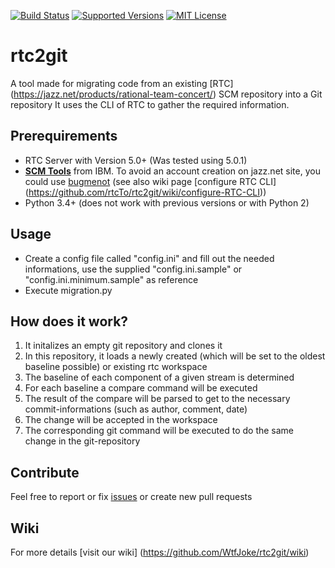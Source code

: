 [![Build Status](https://travis-ci.org/rtcTo/rtc2git.svg)](https://travis-ci.org/rtcTo/rtc2git)
[![Supported Versions](https://img.shields.io/badge/python-3.4%2C%203.5%2B-blue.svg)](https://travis-ci.org/rtcTo/rtc2git)
[![MIT License](https://img.shields.io/badge/licsense-MIT-orange.svg)](https://github.com/rtcTo/rtc2git/blob/develop/LICENSE)

# rtc2git
A tool made for migrating code from an existing [RTC] (https://jazz.net/products/rational-team-concert/) SCM repository into a Git repository
It uses the CLI of RTC to gather the required information.

## Prerequirements
- RTC Server with Version 5.0+ (Was tested using 5.0.1)
- **[SCM Tools](https://jazz.net/downloads/rational-team-concert/releases/5.0.1?p=allDownloads)** from IBM. To avoid an account creation on jazz.net site, you could use [bugmenot](http://bugmenot.com/) (see also wiki page [configure RTC CLI] (https://github.com/rtcTo/rtc2git/wiki/configure-RTC-CLI))
- Python 3.4+ (does not work with previous versions or with Python 2)

## Usage
- Create a config file called "config.ini" and fill out the needed informations, use the supplied "config.ini.sample" or "config.ini.minimum.sample" as reference
- Execute migration.py


## How does it work?
1. It initalizes an empty git repository and clones it
2. In this repository, it loads a newly created (which will be set to the oldest baseline possible) or existing rtc workspace
3. The baseline of each component of a given stream is determined
4. For each baseline a compare command will be executed
5. The result of the compare will be parsed to get to the necessary commit-informations (such as author, comment, date)
6. The change will be accepted in the workspace
7. The corresponding git command will be executed to do the same change in the git-repository


## Contribute
Feel free to report or fix [issues](https://github.com/rtcTo/rtc2git/issues) or create new pull requests

## Wiki
For more details [visit our wiki] (https://github.com/WtfJoke/rtc2git/wiki)
